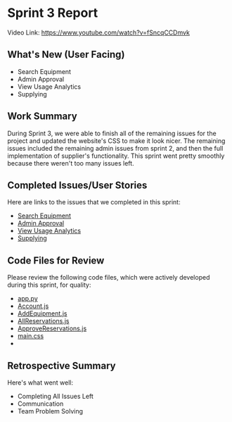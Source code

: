# Sprint 3 Report 
Video Link: https://www.youtube.com/watch?v=fSncqCCDmvk
## What's New (User Facing)
 * Search Equipment
 * Admin Approval
 * View Usage Analytics
 * Supplying

## Work Summary 
During Sprint 3, we were able to finish all of the remaining issues for the project and updated the website's CSS to make it look nicer. The remaining issues included the remaining admin issues from sprint 2, and then the full implementation of supplier's functionality. This sprint went pretty smoothly because there weren't too many issues left.

## Completed Issues/User Stories
Here are links to the issues that we completed in this sprint:

 * [Search Equipment](https://github.com/j3erdman/CPTS-451-Group-Project/issues/7)
 * [Admin Approval](https://github.com/j3erdman/CPTS-451-Group-Project/issues/11)
 * [View Usage Analytics](https://github.com/j3erdman/CPTS-451-Group-Project/issues/12)
 * [Supplying](https://github.com/j3erdman/CPTS-451-Group-Project/issues/17)

## Code Files for Review
Please review the following code files, which were actively developed during this sprint, for quality:
 * [app.py](https://github.com/j3erdman/CPTS-451-Group-Project/blob/main/Project_Code/Backend/app.py)
 * [Account.js](https://github.com/j3erdman/CPTS-451-Group-Project/blob/main/Project_Code/Frontend/app/src/Account.js)
 * [AddEquipment.js](https://github.com/j3erdman/CPTS-451-Group-Project/blob/main/Project_Code/Frontend/app/src/AddEquipment.js)
 * [AllReservations.js](https://github.com/j3erdman/CPTS-451-Group-Project/blob/main/Project_Code/Frontend/app/src/AllReservations.js)
 * [ApproveReservations.js](https://github.com/j3erdman/CPTS-451-Group-Project/blob/main/Project_Code/Frontend/app/src/ApproveReservations.js)
 * [main.css](https://github.com/j3erdman/CPTS-451-Group-Project/blob/main/Project_Code/Frontend/app/src/main.css)
 * 
 
## Retrospective Summary
Here's what went well:
  * Completing All Issues Left
  * Communication
  * Team Problem Solving
